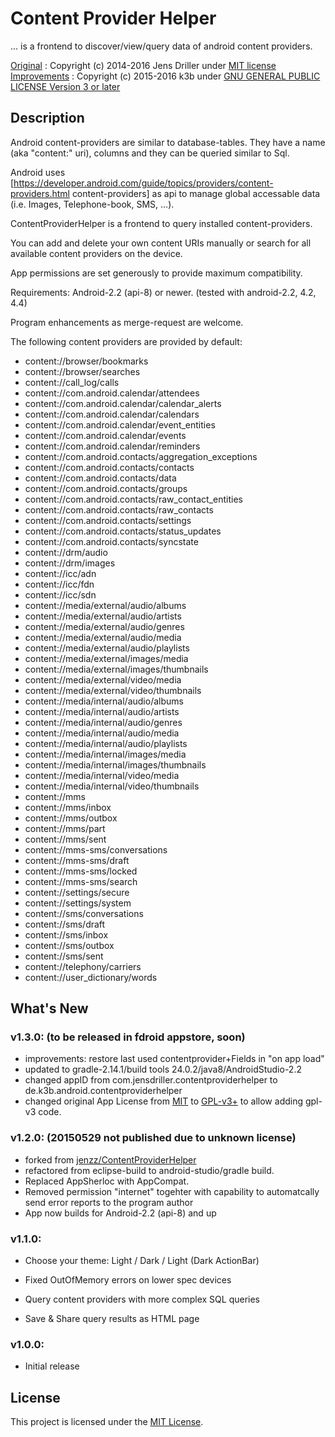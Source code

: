 Content Provider Helper
=======================

... is a frontend to discover/view/query data of android content providers.

[Original](https://github.com/jenzz/ContentProviderHelper) : Copyright (c) 2014-2016 Jens Driller under [MIT license](LICENSE-old-mit-jenzz)
[Improvements](https://github.com/k3b/ContentProviderHelper) : Copyright (c) 2015-2016 k3b under [GNU GENERAL PUBLIC LICENSE Version 3 or later](LICENSE)

Description
-----------

Android content-providers are similar to database-tables. 
They have a name (aka "content:" uri), 
columns and they can be queried similar to Sql.

Android uses 
[https://developer.android.com/guide/topics/providers/content-providers.html content-providers]
as api to manage global accessable data (i.e. Images, Telephone-book, SMS, ...).

ContentProviderHelper is a frontend to query installed content-providers.

You can add and delete your own content URIs manually or search for all available content providers on the device.

App permissions are set generously to provide maximum compatibility.

Requirements: Android-2.2 (api-8) or newer. (tested with android-2.2, 4.2, 4.4)

Program enhancements as merge-request are welcome.

The following content providers are provided by default:

* content://browser/bookmarks
* content://browser/searches
* content://call_log/calls
* content://com.android.calendar/attendees
* content://com.android.calendar/calendar_alerts
* content://com.android.calendar/calendars
* content://com.android.calendar/event_entities
* content://com.android.calendar/events
* content://com.android.calendar/reminders
* content://com.android.contacts/aggregation_exceptions
* content://com.android.contacts/contacts
* content://com.android.contacts/data
* content://com.android.contacts/groups
* content://com.android.contacts/raw_contact_entities
* content://com.android.contacts/raw_contacts
* content://com.android.contacts/settings
* content://com.android.contacts/status_updates
* content://com.android.contacts/syncstate
* content://drm/audio
* content://drm/images
* content://icc/adn
* content://icc/fdn
* content://icc/sdn
* content://media/external/audio/albums
* content://media/external/audio/artists
* content://media/external/audio/genres
* content://media/external/audio/media
* content://media/external/audio/playlists
* content://media/external/images/media
* content://media/external/images/thumbnails
* content://media/external/video/media
* content://media/external/video/thumbnails
* content://media/internal/audio/albums
* content://media/internal/audio/artists
* content://media/internal/audio/genres
* content://media/internal/audio/media
* content://media/internal/audio/playlists
* content://media/internal/images/media
* content://media/internal/images/thumbnails
* content://media/internal/video/media
* content://media/internal/video/thumbnails
* content://mms
* content://mms/inbox
* content://mms/outbox
* content://mms/part
* content://mms/sent
* content://mms-sms/conversations
* content://mms-sms/draft
* content://mms-sms/locked
* content://mms-sms/search
* content://settings/secure
* content://settings/system
* content://sms/conversations
* content://sms/draft
* content://sms/inbox
* content://sms/outbox
* content://sms/sent
* content://telephony/carriers
* content://user_dictionary/words

What's New
----------

### v1.3.0: (to be released in fdroid appstore, soon)

* improvements: restore last used contentprovider+Fields in "on app load"
* updated to gradle-2.14.1/build tools 24.0.2/java8/AndroidStudio-2.2
* changed appID from com.jensdriller.contentproviderhelper to de.k3b.android.contentproviderhelper
* changed original App License from [MIT](https://raw.githubusercontent.com/jenzz/ContentProviderHelper/master/LICENSE) to [GPL-v3+](https://raw.githubusercontent.com/k3b/ContentProviderHelper/master/LICENSE) to allow adding gpl-v3 code.

### v1.2.0: (20150529 not published due to unknown license)

* forked from [jenzz/ContentProviderHelper](https://github.com/jenzz/ContentProviderHelper)
* refactored from eclipse-build to android-studio/gradle build.
* Replaced AppSherloc with AppCompat.
* Removed permission "internet" togehter with capability to automatcally send error reports to the program author
* App now builds for Android-2.2 (api-8) and up

### v1.1.0:

- Choose your theme: Light / Dark / Light (Dark ActionBar)

- Fixed OutOfMemory errors on lower spec devices

- Query content providers with more complex SQL queries

- Save & Share query results as HTML page

### v1.0.0:

- Initial release

License
-------
This project is licensed under the [MIT License](https://raw.githubusercontent.com/jenzz/ContentProviderHelper/master/LICENSE).

